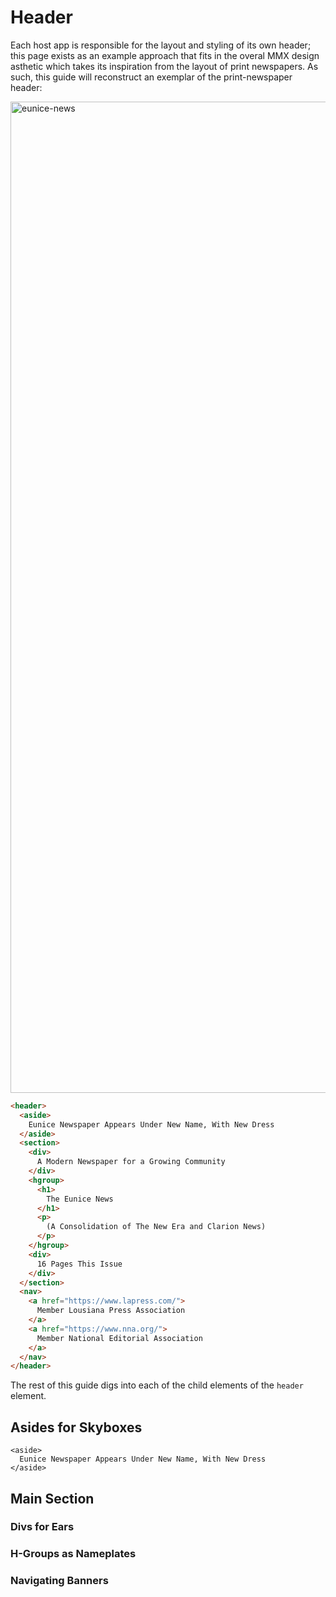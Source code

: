 # Header

Each host app is responsible for the layout and styling of its own header; this page exists as an example approach
that fits in the overal MMX design asthetic which takes its inspiration from the layout of print newspapers. As such,
this guide will reconstruct an exemplar of the print-newspaper header:

<img width="1586" alt="eunice-news" src="https://user-images.githubusercontent.com/114622842/232142460-29fb9735-6b55-4f75-a698-9f3072f8e338.png">

```html
<header>
  <aside>
    Eunice Newspaper Appears Under New Name, With New Dress
  </aside>
  <section>
    <div>
      A Modern Newspaper for a Growing Community
    </div>
    <hgroup>
      <h1>
        The Eunice News
      </h1>
      <p>
        (A Consolidation of The New Era and Clarion News)
      </p>
    </hgroup>
    <div>
      16 Pages This Issue
    </div>
  </section>
  <nav>
    <a href="https://www.lapress.com/">
      Member Lousiana Press Association
    </a>
    <a href="https://www.nna.org/">
      Member National Editorial Association
    </a>    
  </nav>
</header>
```

The rest of this guide digs into each of the child elements of the `header` element.

## Asides for Skyboxes

```
<aside>
  Eunice Newspaper Appears Under New Name, With New Dress
</aside>
```

## Main Section

### Divs for Ears

### H-Groups as Nameplates

### Navigating Banners
